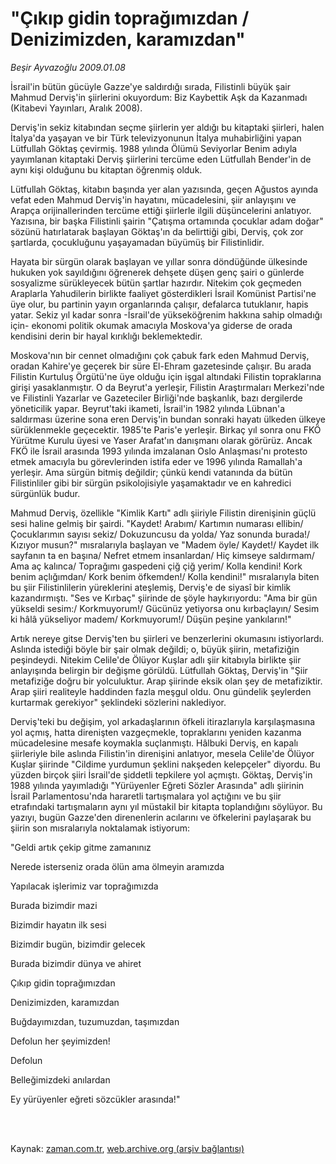# "Çıkıp gidin toprağımızdan / Denizimizden, karamızdan"

*Beşir Ayvazoğlu 2009.01.08*

<td class="columnist-detail">
<p>İsrail'in bütün gücüyle Gazze'ye saldırdığı sırada, Filistinli büyük şair Mahmud Derviş'in şiirlerini okuyordum: Biz Kaybettik Aşk da Kazanmadı (Kitabevi Yayınları, Aralık 2008).</p>
<p>
<div id="haberMetinDiv">
<p>Derviş'in sekiz kitabından seçme şiirlerin yer aldığı bu kitaptaki şiirleri, halen İtalya'da yaşayan ve bir Türk televizyonunun İtalya muhabirliğini yapan Lütfullah Göktaş çevirmiş. 1988 yılında Ölümü Seviyorlar Benim adıyla yayımlanan kitaptaki Derviş şiirlerini tercüme eden Lütfullah Bender'in de aynı kişi olduğunu bu kitaptan öğrenmiş olduk.
<p>Lütfullah Göktaş, kitabın başında yer alan yazısında, geçen Ağustos ayında vefat eden Mahmud Derviş'in hayatını, mücadelesini, şiir anlayışını ve Arapça orijinallerinden tercüme ettiği şiirlerle ilgili düşüncelerini anlatıyor. Yazısına, bir başka Filistinli şairin "Çatışma ortamında çocuklar adam doğar" sözünü hatırlatarak başlayan Göktaş'ın da belirttiği gibi, Derviş, çok zor şartlarda, çocukluğunu yaşayamadan büyümüş bir Filistinlidir. 
<p>Hayata bir sürgün olarak başlayan ve yıllar sonra döndüğünde ülkesinde hukuken yok sayıldığını öğrenerek dehşete düşen genç şairi o günlerde sosyalizme sürükleyecek bütün şartlar hazırdır. Nitekim çok geçmeden Araplarla Yahudilerin birlikte faaliyet gösterdikleri İsrail Komünist Partisi'ne üye olur, bu partinin yayın organlarında çalışır, defalarca tutuklanır, hapis yatar. Sekiz yıl kadar sonra -İsrail'de yükseköğrenim hakkına sahip olmadığı için- ekonomi politik okumak amacıyla Moskova'ya giderse de orada kendisini derin bir hayal kırıklığı beklemektedir. 
<p>Moskova'nın bir cennet olmadığını çok çabuk fark eden Mahmud Derviş, oradan Kahire'ye geçerek bir süre El-Ehram gazetesinde çalışır. Bu arada Filistin Kurtuluş Örgütü'ne üye olduğu için işgal altındaki Filistin topraklarına girişi yasaklanmıştır. O da Beyrut'a yerleşir, Filistin Araştırmaları Merkezi'nde ve Filistinli Yazarlar ve Gazeteciler Birliği'nde başkanlık, bazı dergilerde yöneticilik yapar. Beyrut'taki ikameti, İsrail'in 1982 yılında Lübnan'a saldırması üzerine sona eren Derviş'in bundan sonraki hayatı ülkeden ülkeye sürüklenmekle geçecektir. 1985'te Paris'e yerleşir. Birkaç yıl sonra onu FKÖ Yürütme Kurulu üyesi ve Yaser Arafat'ın danışmanı olarak görürüz. Ancak FKÖ ile İsrail arasında 1993 yılında imzalanan Oslo Anlaşması'nı protesto etmek amacıyla bu görevlerinden istifa eder ve 1996 yılında Ramallah'a yerleşir. Ama sürgün bitmiş değildir; çünkü kendi vatanında da bütün Filistinliler gibi bir sürgün psikolojisiyle yaşamaktadır ve en kahredici sürgünlük budur. 
<p>Mahmud Derviş, özellikle "Kimlik Kartı" adlı şiiriyle Filistin direnişinin güçlü sesi haline gelmiş bir şairdi. "Kaydet! Arabım/ Kartımın numarası ellibin/ Çocuklarımın sayısı sekiz/ Dokuzuncusu da yolda/ Yaz sonunda burada!/ Kızıyor musun?" mısralarıyla başlayan ve "Madem öyle/ Kaydet!/ Kaydet ilk sayfanın ta en başına/ Nefret etmem insanlardan/ Hiç kimseye saldırmam/ Ama aç kalınca/ Toprağımı gaspedeni çiğ çiğ yerim/ Kolla kendini! Kork benim açlığımdan/ Kork benim öfkemden!/ Kolla kendini!" mısralarıyla biten bu şiir Filistinlilerin yüreklerini ateşlemiş, Derviş'e de siyasî bir kimlik kazandırmıştı. "Ses ve Kırbaç" şiirinde de şöyle haykırıyordu: "Ama bir gün yükseldi sesim:/ Korkmuyorum!/ Gücünüz yetiyorsa onu kırbaçlayın/ Sesim ki hâlâ yükseliyor madem/ Korkmuyorum!/ Düşün peşine yankıların!" 
<p>Artık nereye gitse Derviş'ten bu şiirleri ve benzerlerini okumasını istiyorlardı. Aslında istediği böyle bir şair olmak değildi; o, büyük şiirin, metafiziğin peşindeydi. Nitekim Celile'de Ölüyor Kuşlar adlı şiir kitabıyla birlikte şiir anlayışında belirgin bir değişme görüldü. Lütfullah Göktaş, Derviş'in "Şiir metafiziğe doğru bir yolculuktur. Arap şiirinde eksik olan şey de metafiziktir. Arap şiiri realiteyle haddinden fazla meşgul oldu. Onu gündelik şeylerden kurtarmak gerekiyor" şeklindeki sözlerini naklediyor. 
<p>Derviş'teki bu değişim, yol arkadaşlarının öfkeli itirazlarıyla karşılaşmasına yol açmış, hatta direnişten vazgeçmekle, topraklarını yeniden kazanma mücadelesine mesafe koymakla suçlanmıştı. Hâlbuki Derviş, en kapalı şiirleriyle bile aslında Filistin'in direnişini anlatıyor, mesela Celile'de Ölüyor Kuşlar şiirinde "Cildime yurdumun şeklini nakşeden kelepçeler" diyordu. Bu yüzden birçok şiiri İsrail'de şiddetli tepkilere yol açmıştı. Göktaş, Derviş'in 1988 yılında yayımladığı "Yürüyenler Eğreti Sözler Arasında" adlı şiirinin İsrail Parlamentosu'nda hararetli tartışmalara yol açtığını ve bu şiir etrafındaki tartışmaların aynı yıl müstakil bir kitapta toplandığını söylüyor. Bu yazıyı, bugün Gazze'den direnenlerin acılarını ve öfkelerini paylaşarak bu şiirin son mısralarıyla noktalamak istiyorum:
<p>"Geldi artık çekip gitme zamanınız
<p>Nerede isterseniz orada ölün ama ölmeyin aramızda
<p>Yapılacak işlerimiz var toprağımızda
<p>Burada bizimdir mazi
<p>Bizimdir hayatın ilk sesi
<p>Bizimdir bugün, bizimdir gelecek
<p>Burada bizimdir dünya ve ahiret
<p>Çıkıp gidin toprağımızdan
<p>Denizimizden, karamızdan
<p>Buğdayımızdan, tuzumuzdan, taşımızdan
<p>Defolun her şeyimizden!
<p>Defolun
<p>Belleğimizdeki anılardan
<p>Ey yürüyenler eğreti sözcükler arasında!"</p></p></p></p></p></p></p></p></p></p></p></p></p></p></p></p></p></p></p></p></p></div>
</p>


<p><br>
		 </br></p></td>

Kaynak: [zaman.com.tr](http://zaman.com.tr/yazar.do?yazino=800863), [web.archive.org (arşiv bağlantısı)](http://web.archive.org/web/20110917041708/http://www.zaman.com.tr:80/yazar.do?yazino=800863)
